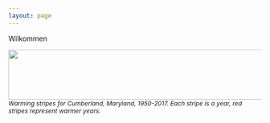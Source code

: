 ```yaml
---
layout: page
---
```


Wilkommen

<img align="left" src="https://agougher.github.io/images/warmingstripes.png" width="800" height="100">
<em style="font-size:0.87em">Warming stripes for Cumberland, Maryland, 1950-2017. Each stripe is a year, red stripes represent warmer years.</em>

<br clear="left"/> 
